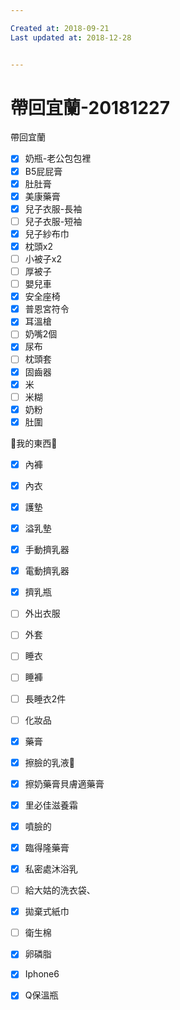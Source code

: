 ```yaml
---

Created at: 2018-09-21
Last updated at: 2018-12-28


---
```


# 帶回宜蘭-20181227


帶回宜蘭

- [x] 奶瓶-老公包包裡
- [x] B5屁屁膏
- [x] 肚肚膏
- [x] 美康藥膏
- [x] 兒子衣服-長袖
- [ ] 兒子衣服-短袖
- [x] 兒子紗布巾
- [x] 枕頭x2
- [ ] 小被子x2
- [ ] 厚被子
- [ ] 嬰兒車
- [x] 安全座椅
- [x] 普恩宮符令
- [x] 耳溫槍
- [ ] 奶嘴2個
- [x] 尿布
- [ ] 枕頭套
- [x] 固齒器
- [x] 米
- [ ] 米糊
- [x] 奶粉
- [x] 肚圍

🥨我的東西🥨
- [x] 內褲
- [x] 內衣
- [x] 護墊
- [x] 溢乳墊
- [x] 手動擠乳器
- [x] 電動擠乳器
- [x] 擠乳瓶
- [ ] 外出衣服
- [ ] 外套
- [ ] 睡衣
- [ ] 睡褲
- [ ] 長睡衣2件
- [ ] 化妝品
- [x] 藥膏
- [x] 擦臉的乳液🧴
- [x] 擦奶藥膏貝膚適藥膏
- [x] 里必佳滋養霜
- [x] 噴臉的
- [x] 臨得隆藥膏
- [x] 私密處沐浴乳
- [ ] 給大姑的洗衣袋、
- [x] 拋棄式紙巾
- [ ] 衛生棉
- [x] 卵磷脂
- [x] Iphone6
- [x] Q保溫瓶

